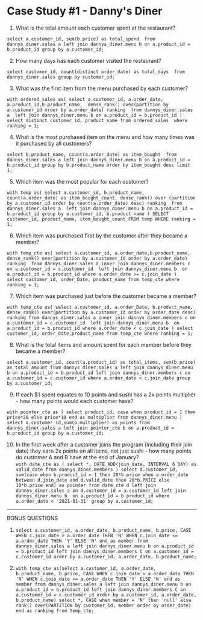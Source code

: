 <h1>Case Study #1 - Danny's Diner</h1>

1. What is the total amount each customer spent at the restaurant?<br>

`select a.customer_id, sum(b.price) as total_spend 
from dannys_diner.sales a
left join dannys_diner.menu b
on a.product_id = b.product_id
group by a.customer_id;`

2. How many days has each customer visited the restaurant?<br>

`select customer_id, count(distinct order_date) as total_days 
from dannys_diner.sales
group by customer_id;`

3. What was the first item from the menu purchased by each customer?<br>

`with ordered_sales as(
    select a.customer_id, a.order_date, a.product_id,b.product_name, 
    dense_rank() over(partition by a.customer_id order by a.order_date) ranking 
    from dannys_diner.sales a 
    left join dannys_diner.menu b
    on a.product_id = b.product_id
)
select distinct customer_id, product_name
from ordered_sales 
where ranking = 1;`

4. What is the most purchased item on the menu and how many times was it purchased by all customers?<br>

`select b.product_name, count(a.order_date) as item_bought 
from dannys_diner.sales a
left join dannys_diner.menu b
on a.product_id = b.product_id
group by b.product_name
order by item_bought desc
limit 1;`

5. Which item was the most popular for each customer?<br>

`with temp as(
    select a.customer_id, b.product_name, count(a.order_date) as item_bought_count,
    dense_rank() over (partition by a.customer_id order by count(a.order_date) desc) ranking 
    from dannys_diner.sales a 
    left join dannys_diner.menu b
    on a.product_id = b.product_id
    group by a.customer_id, b.product_name
)
SELECT customer_id, product_name, item_bought_count
FROM temp
WHERE ranking = 1;`

6. Which item was purchased first by the customer after they became a member?<br>

`with temp_cte as(
    select a.customer_id, a.order_date,b.product_name,
    dense_rank() over(partition by a.customer_id order by a.order_date) ranking 
    from dannys_diner.sales a
    inner join dannys_diner.members c
    on a.customer_id = c.customer_id 
    left join dannys_diner.menu b 
    on a.product_id = b.product_id
    where a.order_date >= c.join_date
) 
select customer_id, order_Date, product_name
from temp_cte where ranking = 1;`

7. Which item was purchased just before the customer became a member?<br>

`with temp_cte as(
    select a.customer_id, a.order_Date, b.product_name,
    dense_rank() over(partition by a.customer_id order by order_date desc) ranking
    from dannys_diner.sales a
    inner join dannys_diner.members c
    on a.customer_id = c.customer_id 
    left join dannys_diner.menu b 
    on a.product_id = b.product_id
    where a.order_date < c.join_date
)
select customer_id, order_date,product_name
from temp_cte where ranking = 1;`

8. What is the total items and amount spent for each member before they became a member?<br>

`select a.customer_id, count(a.product_id) as total_items, sum(b.price) as total_amount
from dannys_diner.sales a
left join dannys_diner.menu b
on a.product_id = b.product_id
left join dannys_diner.members c
on a.customer_id = c.customer_id
where a.order_date < c.join_date
group by a.customer_id;`

9. If each $1 spent equates to 10 points and sushi has a 2x points multiplier - how many points would each customer have?<br>

`with pointer_cte as (
    select product_id,
    case when product_id = 1 then price*20
    else price*10 end as multiplier
    from dannys_diner.menu
)
select a.customer_id,sum(b.multiplier) as points
from dannys_diner.sales a
left join pointer_cte b
on a.product_id = b.product_id
group by a.customer_id;`

10. In the first week after a customer joins the program (including their join date) they earn 2x points on all items, not just sushi - how many points do customer A and B have at the end of January?<br>
`with date_cte as (
    select *,
    DATE_ADD(join_date, INTERVAL 6 DAY) as valid_date
    from dannys_diner.members
)
select d.customer_id,
sum(case
when b.product_id = 1 then 20*b.price
when a.order_date between d.join_date and d.valid_date then 20*b.PRICE
else 10*b.price end) as pointer
from date_cte d
left join dannys_diner.sales a
on d.customer_id = a.customer_id
left join dannys_diner.menu b 
on a.product_id = b.product_id
where a.order_date < '2021-01-31'
group by a.customer_id;`

--- 
BONUS QUESTIONS

1. `select a.customer_id, a.order_date, b.product_name,
b.price,
CASE
WHEN c.join_date > a.order_date THEN 'N'
WHEN c.join_date <= a.order_date THEN 'Y'
ELSE 'N' end as member
from dannys_diner.sales a
left join dannys_diner.menu b
on a.product_id = b.product_id
left join dannys_diner.members C
on a.customer_id = c.customer_id
order by a.customer_id, a.order_date, b.product_name;`

2. `with temp_cte as(select a.customer_id, a.order_date, b.product_name,
b.price,
CASE
WHEN c.join_date > a.order_date THEN 'N'
WHEN c.join_date <= a.order_date THEN 'Y'
ELSE 'N' end as member
from dannys_diner.sales a
left join dannys_diner.menu b
on a.product_id = b.product_id
left join dannys_diner.members C
on a.customer_id = c.customer_id
order by a.customer_id, a.order_date, b.product_name)
select *, CASE
when member = 'N' then 'null'
else rank() over(PARTITION by customer_id, member order by order_date) end as ranking
from temp_cte;
`

